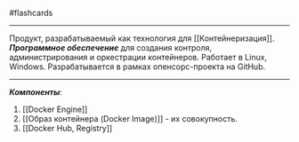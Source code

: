 #flashcards
***
Продукт, разрабатываемый как технология для [[Контейнеризация]].
***Программное обеспечение*** для создания контроля, администрирования и оркестрации контейнеров. Работает в Linux, Windows. Разрабатывается в рамках опенсорс-проекта на GitHub.
***
***Компоненты***:
1. [[Docker Engine]]
2. [[Образ контейнера (Docker Image)]] - их совокупность.
3. [[Docker Hub, Registry]]
<!--SR:!2025-09-25,4,270-->